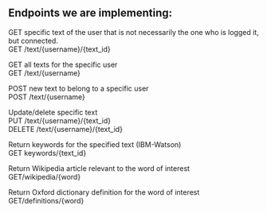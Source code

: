 ## Endpoints we are implementing:

GET specific text of the user that is not necessarily the one who is logged it, but connected.   
GET /text/{username}/{text_id}  

GET all texts for the specific user  
GET /text/{username}  

POST new text to belong to a specific user  
POST /text/{username}  

Update/delete specific text   
PUT /text/{username}/{text_id}    
DELETE /text/{username}/{text_id}    

Return keywords for the specified text (IBM-Watson)  
GET keywords/{text_id}  

Return Wikipedia article relevant to the word of interest  
GET/wikipedia/{word}  

Return Oxford dictionary definition for the word of interest  
GET/definitions/{word}  


